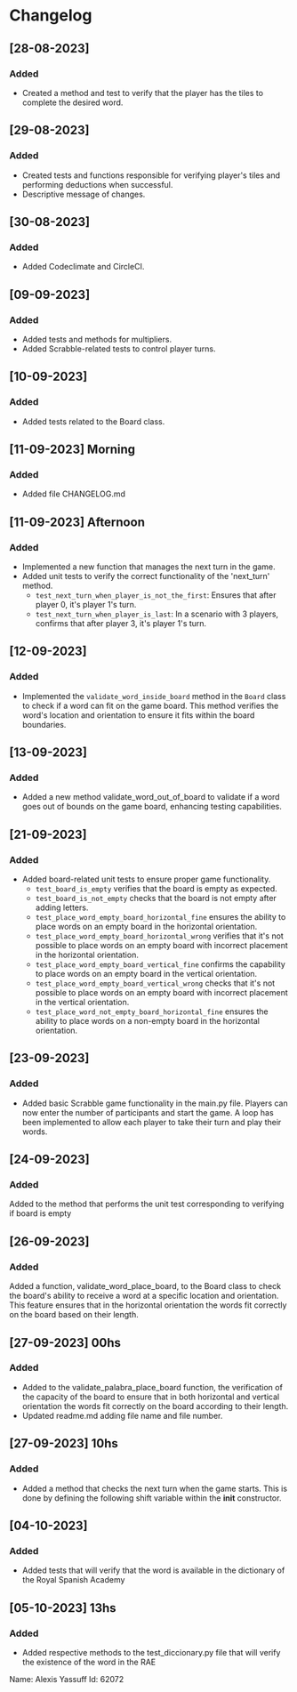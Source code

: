 # Changelog

## [28-08-2023]

### Added

- Created a method and test to verify that the player has the tiles to complete the desired word.

## [29-08-2023]

### Added

- Created tests and functions responsible for verifying player's tiles and performing deductions when successful.
- Descriptive message of changes.

## [30-08-2023]

### Added

- Added Codeclimate and CircleCI.

## [09-09-2023]

### Added

- Added tests and methods for multipliers.
- Added Scrabble-related tests to control player turns.

## [10-09-2023] 

### Added

- Added tests related to the Board class.

## [11-09-2023] Morning 

### Added

- Added file CHANGELOG.md

## [11-09-2023] Afternoon

### Added
- Implemented a new function that manages the next turn in the game.
- Added unit tests to verify the correct functionality of the 'next_turn' method.
  - `test_next_turn_when_player_is_not_the_first`: Ensures that after player 0, it's player 1's turn.
  - `test_next_turn_when_player_is_last`: In a scenario with 3 players, confirms that after player 3, it's player 1's turn.

## [12-09-2023]

### Added

- Implemented the `validate_word_inside_board` method in the `Board` class to check if a word can fit on the game board. This method verifies the word's location and orientation to ensure it fits within the board boundaries.
  
## [13-09-2023]

### Added

- Added a new method validate_word_out_of_board to validate if a word goes out of bounds on the game board, enhancing testing capabilities.

## [21-09-2023]

### Added
- Added board-related unit tests to ensure proper game functionality.
  - `test_board_is_empty` verifies that the board is empty as expected.
  - `test_board_is_not_empty` checks that the board is not empty after adding letters.
  - `test_place_word_empty_board_horizontal_fine` ensures the ability to place words on an empty board in the horizontal orientation.
  - `test_place_word_empty_board_horizontal_wrong` verifies that it's not possible to place words on an empty board with incorrect placement in the horizontal orientation.
  - `test_place_word_empty_board_vertical_fine` confirms the capability to place words on an empty board in the vertical orientation.
  - `test_place_word_empty_board_vertical_wrong` checks that it's not possible to place words on an empty board with incorrect placement in the vertical orientation.
  - `test_place_word_not_empty_board_horizontal_fine` ensures the ability to place words on a non-empty board in the horizontal orientation.

## [23-09-2023]

### Added
- Added basic Scrabble game functionality in the main.py file. Players can now enter the number of participants and start the game. A loop has been implemented to allow each player to take their turn and play their words.

## [24-09-2023]

### Added
Added to the method that performs the unit test corresponding to verifying if board is empty

## [26-09-2023]

### Added
Added a function, validate_word_place_board, to the Board class to check the board's ability to receive a word at a specific location and orientation. This feature ensures that in the horizontal orientation the words fit correctly on the board based on their length.

## [27-09-2023] 00hs
### Added
- Added to the validate_palabra_place_board function, the verification of the capacity of the board to ensure that in both horizontal and vertical orientation the words fit correctly on the board according to their length.
- Updated readme.md adding file name and file number.

## [27-09-2023] 10hs

### Added
- Added a method that checks the next turn when the game starts. This is done by defining the following shift variable within the __init__ constructor.

## [04-10-2023]

### Added
- Added tests that will verify that the word is available in the dictionary of the Royal Spanish Academy

## [05-10-2023] 13hs

### Added
- Added respective methods to the test_diccionary.py file that will verify the existence of the word in the RAE

Name: Alexis Yassuff
Id: 62072